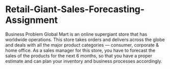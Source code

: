 # Retail-Giant-Sales-Forecasting-Assignment
Business Problem Global Mart is an online supergiant store that has worldwide operations. This store takes orders and delivers across the globe and deals with all the major product categories — consumer, corporate &amp; home office.     As a sales manager for this store, you have to forecast the sales of the products for the next 6 months, so that you have a proper estimate and can plan your inventory and business processes accordingly.

